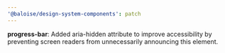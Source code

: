 ```yaml
---
'@baloise/design-system-components': patch
---
```


**progress-bar**: Added aria-hidden attribute to improve accessibility by preventing screen readers from unnecessarily announcing this element.
